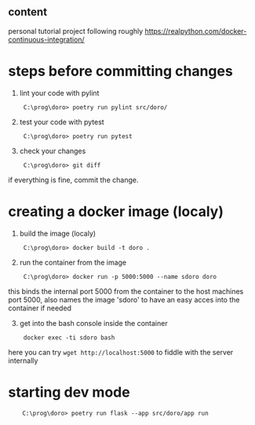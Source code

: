 ## content

personal tutorial project following roughly https://realpython.com/docker-continuous-integration/


# steps before committing changes

1. lint your code with pylint

        C:\prog\doro> poetry run pylint src/doro/

2. test your code with pytest

        C:\prog\doro> poetry run pytest

3. check your changes 

        C:\prog\doro> git diff

if everything is fine, commit the change.

# creating a docker image (localy)

1. build the image (localy)

        C:\prog\doro> docker build -t doro .

2. run the container from the image

        C:\prog\doro> docker run -p 5000:5000 --name sdoro doro

this binds the internal port 5000 from the container to the host machines port 5000, also names the image 'sdoro' to have an easy acces into the container if needed

3. get into the bash console inside the container

        docker exec -ti sdoro bash

here you can try `wget http://localhost:5000` to fiddle with the server internally


# starting dev mode

        C:\prog\doro> poetry run flask --app src/doro/app run
        